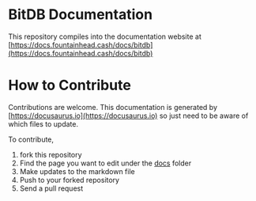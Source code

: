 # BitDB Documentation

This repository compiles into the documentation website at [https://docs.fountainhead.cash/docs/bitdb](https://docs.fountainhead.cash/docs/bitdb)

# How to Contribute

Contributions are welcome. This documentation is generated by [https://docusaurus.io](https://docusaurus.io) so just need to be aware of which files to update.

To contribute,

1. fork this repository
2. Find the page you want to edit under the [docs](./docs) folder
3. Make updates to the markdown file
4. Push to your forked repository
5. Send a pull request

